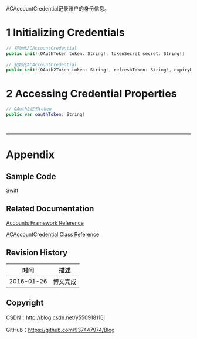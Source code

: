 ACAccountCredential记录账户的身份信息。

# 1 Initializing Credentials

```swift
// 初始化ACAccountCredential
public init!(OAuthToken token: String!, tokenSecret secret: String!)
    
// 初始化ACAccountCredential
public init!(OAuth2Token token: String!, refreshToken: String!, expiryDate: NSDate!)
```

# 2 Accessing Credential Properties

```swift
// OAuth2证书token
public var oauthToken: String!
```

&#160;

----------

# Appendix

## Sample Code

[Swift](https://github.com/937447974/Swift)

## Related Documentation

[Accounts Framework Reference](https://developer.apple.com/library/ios/documentation/Accounts/Reference/AccountsFrameworkRef/index.html)

[ACAccountCredential Class Reference](https://developer.apple.com/library/ios/documentation/Accounts/Reference/ACAccountCredentialClassRef/index.html)

## Revision History

| 时间 | 描述 |
| ---- | ---- |
| 2016-01-26 | 博文完成 |

## Copyright

CSDN：http://blog.csdn.net/y550918116j

GitHub：https://github.com/937447974/Blog